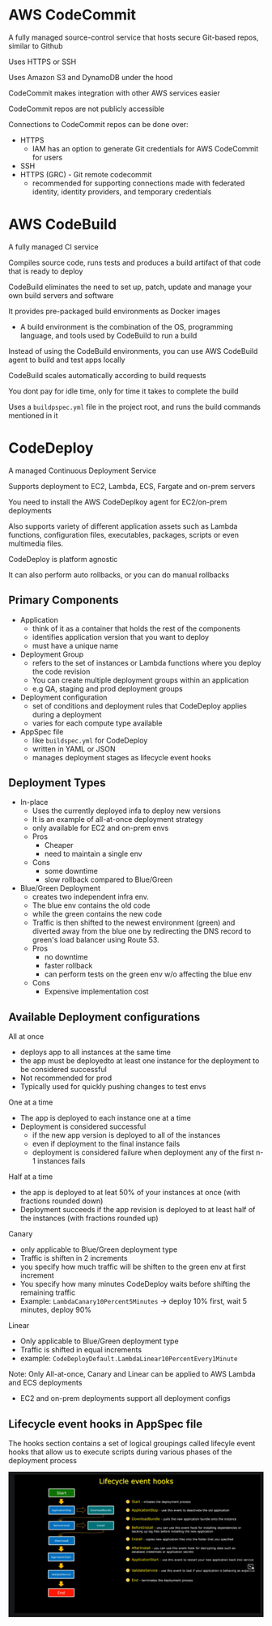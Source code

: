 # AWS CodeCommit

A fully managed source-control service that hosts secure Git-based repos, similar to Github

Uses HTTPS or SSH

Uses Amazon S3 and DynamoDB under the hood

CodeCommit makes integration with other AWS services easier

CodeCommit repos are not publicly accessible

Connections to CodeCommit repos can be done over:
- HTTPS
    - IAM has an option to generate Git credentials for AWS CodeCommit for users
- SSH
- HTTPS (GRC) - Git remote codecommit
    - recommended for supporting connections made with federated identity, identity providers, and temporary credentials


# AWS CodeBuild

A fully managed CI service

Compiles source code, runs tests and produces a build artifact of that code that is ready to deploy

CodeBuild eliminates the need to set up, patch, update and manage your own build servers and software

It provides pre-packaged build environments as Docker images
- A build environment is the combination of the OS, programming language, and tools used by CodeBuild to run a build

Instead of using the CodeBuild environments, you can use AWS CodeBuild agent to build and test apps locally

CodeBuild scales automatically according to build requests

You dont pay for idle time, only for time it takes to complete the build

Uses a `buildpspec.yml` file in the project root, and runs the build commands mentioned in it


# CodeDeploy

A managed Continuous Deployment Service

Supports deployment to EC2, Lambda, ECS, Fargate and on-prem servers

You need to install the AWS CodeDeplkoy agent for EC2/on-prem deployments

Also supports variety of different application assets such as Lambda functions, configuration files, executables, packages, scripts or even multimedia files.

CodeDeploy is platform agnostic

It can also perform auto rollbacks, or you can do manual rollbacks


## Primary Components

- Application
    - think of it as a container that holds the rest of the components
    - identifies application version that you want to deploy
    - must have a unique name
- Deployment Group
    - refers to the set of instances or Lambda functions where you deploy the code revision
    - You can create multiple deployment groups within an application
    - e.g QA, staging and prod deployment groups
- Deployment configuration
    - set of conditions and deployment rules that CodeDeploy applies during a deployment
    - varies for each compute type available
- AppSpec file
    - like `buildspec.yml` for CodeDeploy
    - written in YAML or JSON
    - manages deployment stages as lifecycle event hooks


## Deployment Types

- In-place
    - Uses the currently deployed infa to deploy new versions
    - It is an example of all-at-once deployment strategy
    - only available for EC2 and on-prem envs
    - Pros
        - Cheaper
        - need to maintain a single env
    - Cons
        - some downtime
        - slow rollback compared to Blue/Green
- Blue/Green Deployment
    - creates two independent infra env. 
    - The blue env contains the old code
    - while the green contains the new code
    - Traffic is then shifted to the newest environment (green) and diverted away from the blue one by redirecting the DNS record to green's load balancer using Route 53.
    - Pros
        - no downtime
        - faster rollback
        - can perform tests on the green env w/o affecting the blue env
    - Cons
        - Expensive implementation cost

## Available Deployment configurations

All at once
- deploys app to all instances at the same time
- the app must be deployedto at least one  instance for the deployment to be considered successful
- Not recommended for prod
- Typically used for quickly pushing changes to test envs

One at a time
- The app is deployed to each instance one at a time
- Deployment is considered successful
    - if the new app version is deployed to all of the instances
    - even if deployment to the final instance fails
    - deployment is considered failure when deployment any of the first n-1 instances fails

Half at a time
- the app is deployed to at leat 50% of your instances at once (with fractions rounded down)
- Deployment succeeds if the app revision is deployed to at least half of the instances (with fractions rounded up)

Canary
- only applicable to Blue/Green deployment type
- Traffic is shiften in 2 increments
- you specify how much traffic will be shiften to the green env at first increment
- You specify how many minutes CodeDeploy waits before shifting the remaining traffic
- Example: `LambdaCanary10Percent5Minutes` -> deploy 10% first, wait 5 minutes, deploy 90%

Linear
- Only applicable to Blue/Green deployment type
- Traffic is shifted in equal increments
- example: `CodeDeployDefault.LambdaLinear10PercentEvery1Minute`


Note: Only All-at-once, Canary and Linear can be applied to AWS Lambda and ECS deployments
- EC2 and on-prem deployments support all deployment configs


## Lifecycle event hooks in AppSpec file

The hooks section contains a set of logical groupings called lifecyle event hooks that allow us to execute scripts during various phases of the deployment process

![5af7b53b2d56ef89683703bc54060e86.png](../../images/5af7b53b2d56ef89683703bc54060e86.png)
